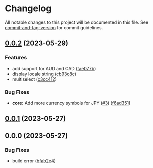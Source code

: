 # Changelog

All notable changes to this project will be documented in this file. See [commit-and-tag-version](https://github.com/absolute-version/commit-and-tag-version) for commit guidelines.

## [0.0.2](https://github.com/bisquit/chrome-currency-translate/compare/v0.0.1...v0.0.2) (2023-05-29)


### Features

* add support for AUD and CAD ([fae077b](https://github.com/bisquit/chrome-currency-translate/commit/fae077b8e1ca5636b0145a26b63479bac953b17b))
* display locale string ([cb93c8c](https://github.com/bisquit/chrome-currency-translate/commit/cb93c8c18b681edd905e10c42ad460a559a5c3f3))
* multiselect ([c3cc412](https://github.com/bisquit/chrome-currency-translate/commit/c3cc41220e857b57c4853cb290b62bbcd14d887a))


### Bug Fixes

* **core:** Add more currency symbols for JPY ([#3](https://github.com/bisquit/chrome-currency-translate/issues/3)) ([f6ad351](https://github.com/bisquit/chrome-currency-translate/commit/f6ad3517e40c4a4713a21217978fa97d3a8bdf0d))

## [0.0.1](https://github.com/bisquit/chrome-currency-translate/compare/v0.0.0...v0.0.1) (2023-05-27)

## 0.0.0 (2023-05-27)


### Bug Fixes

* build error ([bfab2e4](https://github.com/bisquit/chrome-currency-translate/commit/bfab2e477f3cda90ab16217f85f351247ddf2d74))
